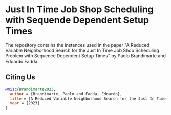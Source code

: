 # Just In Time Job Shop Scheduling with Sequende Dependent Setup Times
The repository contains the instances used in the paper "A Reduced Variable Neighborhood Search for the Just In Time Job Shop Scheduling Problem with Sequence Dependent Setup Times" by Paolo Brandimarte and Edoardo Fadda. 

## Citing Us

```Bibtex
@misc{Brandimarte2023,
  author = {Brandimarte, Paolo and Fadda, Edoardo},
  title = {A Reduced Variable Neighborhood Search for the Just In Time Job Shop Scheduling Problem with Sequence Dependent Setup Times},
  year = {2023}
}
```

